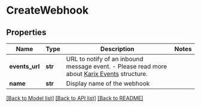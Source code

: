 # CreateWebhook

## Properties
Name | Type | Description | Notes
------------ | ------------- | ------------- | -------------
**events_url** | **str** | URL to notify of an inbound message event. - Please read more about [Karix Events](#section/Events-and-Webhooks) structure.  | 
**name** | **str** | Display name of the webhook | 

[[Back to Model list]](../README.md#documentation-for-models) [[Back to API list]](../README.md#documentation-for-api-endpoints) [[Back to README]](../README.md)


